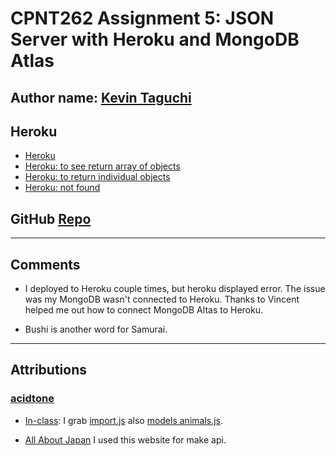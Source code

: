 # CPNT262 Assignment 5: JSON Server with Heroku and MongoDB Atlas
## Author name: [Kevin Taguchi](https://github.com/Kevin-234)
## Heroku
- [Heroku](https://cpnt262---a5.herokuapp.com/)
- [Heroku: to see return array of objects](https://cpnt262---a5.herokuapp.com/api/v0/bushi)
- [Heroku: to return individual objects](https://cpnt262---a5.herokuapp.com/api/v0/bushi/1)
- [Heroku: not found](https://cpnt262---a5.herokuapp.com/api/v0/bushi/99) 

## GitHub [Repo](https://github.com/Kevin-234/cpnt262-a5)
----
## Comments
- I deployed to Heroku couple times, but heroku displayed error. The issue was my MongoDB wasn't connected to Heroku.
  Thanks to Vincent helped me out how to connect MongoDB Altas to Heroku.
+ Bushi is another word for Samurai.
----
## Attributions
### [acidtone](https://github.com/acidtone)
- [In-class](https://github.com/sait-wbdv/in-class): I grab [import.js](https://github.com/sait-wbdv/in-class/blob/main/week10t/animals/import.js) also [models animals.js](https://github.com/sait-wbdv/in-class/blob/main/week10t/animals/models/animal.js).

- [All About Japan](https://allabout-japan.com/en/article/5818/)
  I used this website for make api.